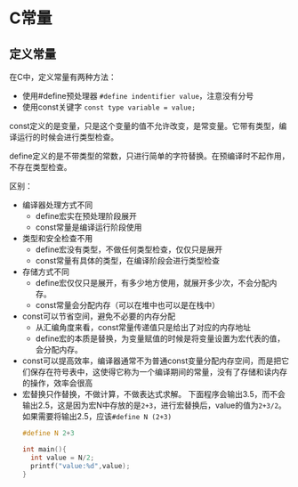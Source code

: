 # C常量

## 定义常量

在C中，定义常量有两种方法：
* 使用#define预处理器 `#define indentifier value`，注意没有分号
* 使用const关键字 `const type variable = value;`

const定义的是变量，只是这个变量的值不允许改变，是常变量。它带有类型，编译运行的时候会进行类型检查。

define定义的是不带类型的常数，只进行简单的字符替换。在预编译时不起作用，不存在类型检查。

区别：
* 编译器处理方式不同
  - define宏实在预处理阶段展开
  - const常量是编译运行阶段使用
* 类型和安全检查不用
  - define宏没有类型，不做任何类型检查，仅仅只是展开
  - const常量有具体的类型，在编译阶段会进行类型检查
* 存储方式不同
  - define宏仅仅只是展开，有多少地方使用，就展开多少次，不会分配内存。
  - const常量会分配内存（可以在堆中也可以是在栈中）
* const可以节省空间，避免不必要的内存分配
  - 从汇编角度来看，const常量传递值只是给出了对应的内存地址
  - define宏的本质是替换，为变量赋值的时候是将变量设置为宏代表的值，会分配内存。
* const可以提高效率，编译器通常不为普通const变量分配内存空间，而是把它们保存在符号表中，这使得它称为一个编译期间的常量，没有了存储和读内存的操作，效率会很高
* 宏替换只作替换，不做计算，不做表达式求解。
  下面程序会输出3.5，而不会输出2.5，这是因为宏N中存放的是`2+3`，进行宏替换后，value的值为`2+3/2`。如果需要将输出2.5，应该`#define N (2+3)`
  ```c
  #define N 2+3

  int main(){
    int value = N/2;
    printf("value:%d",value);
  }
  ```

